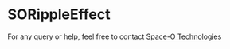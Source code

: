 # SORippleEffect

For any query or help, feel free to contact [Space-O Technologies](https://www.spaceotechnologies.com)
